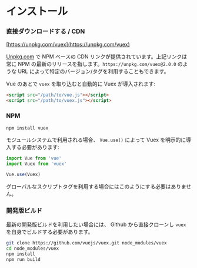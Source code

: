 # インストール

### 直接ダウンロードする / CDN

[https://unpkg.com/vuex](https://unpkg.com/vuex)

[Unpkg.com](https://unpkg.com) で NPM ベースの CDN リンクが提供されています。上記リンクは常に NPM の最新のリリースを指します。`https://unpkg.com/vuex@2.0.0` のような URL によって特定のバージョン/タグを利用することもできます。

Vue のあとで `vuex` を取り込むと自動的に Vuex が導入されます:

``` html
<script src="/path/to/vue.js"></script>
<script src="/path/to/vuex.js"></script>
```

### NPM

``` bash
npm install vuex
```

モジュールシステムで利用される場合、 `Vue.use()` によって Vuex を明示的に導入する必要があります:

``` js
import Vue from 'vue'
import Vuex from 'vuex'

Vue.use(Vuex)
```

グローバルなスクリプトタグを利用する場合にはこのようにする必要はありません。

### 開発版ビルド

最新の開発版ビルドを利用したい場合には、 Github から直接クローンし `vuex` を自身でビルドする必要があります。

``` bash
git clone https://github.com/vuejs/vuex.git node_modules/vuex
cd node_modules/vuex
npm install
npm run build
```

